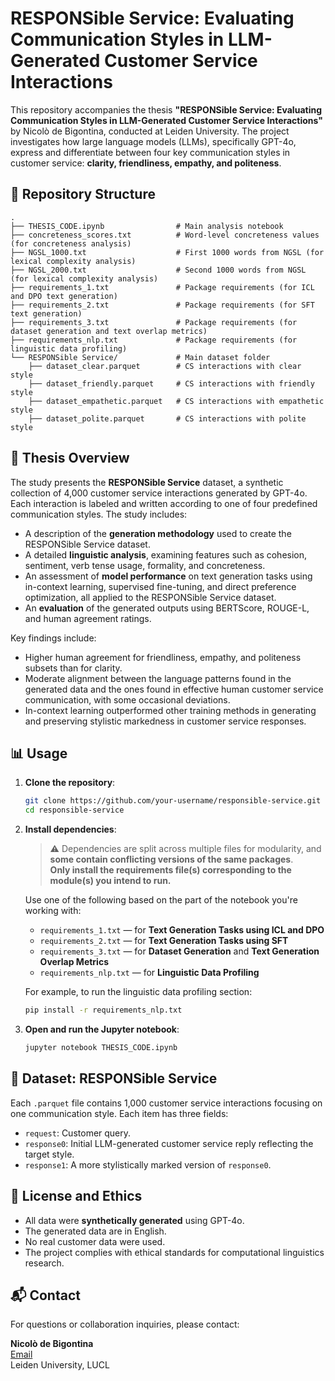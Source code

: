 # RESPONSible Service: Evaluating Communication Styles in LLM-Generated Customer Service Interactions

This repository accompanies the thesis **"RESPONSible Service: Evaluating Communication Styles in LLM-Generated Customer Service Interactions"** by Nicolò de Bigontina, conducted at Leiden University. The project investigates how large language models (LLMs), specifically GPT-4o, express and differentiate between four key communication styles in customer service: **clarity, friendliness, empathy, and politeness**.

## 📁 Repository Structure

```
.
├── THESIS_CODE.ipynb                # Main analysis notebook
├── concreteness_scores.txt          # Word-level concreteness values (for concreteness analysis)
├── NGSL_1000.txt                    # First 1000 words from NGSL (for lexical complexity analysis)
├── NGSL_2000.txt                    # Second 1000 words from NGSL (for lexical complexity analysis)
├── requirements_1.txt               # Package requirements (for ICL and DPO text generation)
├── requirements_2.txt               # Package requirements (for SFT text generation)
├── requirements_3.txt               # Package requirements (for dataset generation and text overlap metrics)
├── requirements_nlp.txt             # Package requirements (for linguistic data profiling)
└── RESPONSible Service/             # Main dataset folder
    ├── dataset_clear.parquet        # CS interactions with clear style
    ├── dataset_friendly.parquet     # CS interactions with friendly style
    ├── dataset_empathetic.parquet   # CS interactions with empathetic style
    ├── dataset_polite.parquet       # CS interactions with polite style
```

## 📝 Thesis Overview

The study presents the **RESPONSible Service** dataset, a synthetic collection of 4,000 customer service interactions generated by GPT-4o. Each interaction is labeled and written according to one of four predefined communication styles. The study includes:

- A description of the **generation methodology** used to create the RESPONSible Service dataset.
- A detailed **linguistic analysis**, examining features such as cohesion, sentiment, verb tense usage, formality, and concreteness.
- An assessment of **model performance** on text generation tasks using in-context learning, supervised fine-tuning, and direct preference optimization, all applied to the RESPONSible Service dataset.
- An **evaluation** of the generated outputs using BERTScore, ROUGE-L, and human agreement ratings.

Key findings include:
- Higher human agreement for friendliness, empathy, and politeness subsets than for clarity.
- Moderate alignment between the language patterns found in the generated data and the ones found in effective human customer service communication, with some occasional deviations.
- In-context learning outperformed other training methods in generating and preserving stylistic markedness in customer service responses.

## 📊 Usage

1. **Clone the repository**:
   ```bash
   git clone https://github.com/your-username/responsible-service.git
   cd responsible-service
   ```

2. **Install dependencies**:

   > ⚠️ Dependencies are split across multiple files for modularity, and **some contain conflicting versions of the same packages**.  
   > **Only install the requirements file(s) corresponding to the module(s) you intend to run.**

   Use one of the following based on the part of the notebook you're working with:

   - `requirements_1.txt` — for **Text Generation Tasks using ICL and DPO**
   - `requirements_2.txt` — for **Text Generation Tasks using SFT**
   - `requirements_3.txt` — for **Dataset Generation** and **Text Generation Overlap Metrics**
   - `requirements_nlp.txt` — for **Linguistic Data Profiling**

   For example, to run the linguistic data profiling section:
   ```bash
   pip install -r requirements_nlp.txt
   ```

3. **Open and run the Jupyter notebook**:
   ```bash
   jupyter notebook THESIS_CODE.ipynb
   ```

## 📂 Dataset: RESPONSible Service

Each `.parquet` file contains 1,000 customer service interactions focusing on one communication style. Each item has three fields:

- `request`: Customer query.
- `response0`: Initial LLM-generated customer service reply reflecting the target style.
- `response1`: A more stylistically marked version of `response0`.

## 📄 License and Ethics

- All data were **synthetically generated** using GPT-4o.
- The generated data are in English.
- No real customer data were used.
- The project complies with ethical standards for computational linguistics research.

## 📬 Contact

For questions or collaboration inquiries, please contact:

**Nicolò de Bigontina**  
[Email](mailto:n.de.bigontina@umail.leidenuniv.nl)  
Leiden University, LUCL
